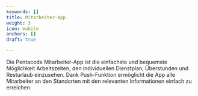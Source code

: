 ```yaml
---
keywords: []
title: Mitarbeiter-App
weight: 3
icon: mobile
anchors: []
draft: true

---
```

Die Pentacode Mitarbeiter-App ist die einfachste und bequemste Möglichkeit Arbeitszeiten, den individuellen Dienstplan, Überstunden und Resturlaub einzusehen. Dank Push-Funktion ermöglicht die App alle Mitarbeiter an den Standorten mit den relevanten Informationen einfach zu erreichen.